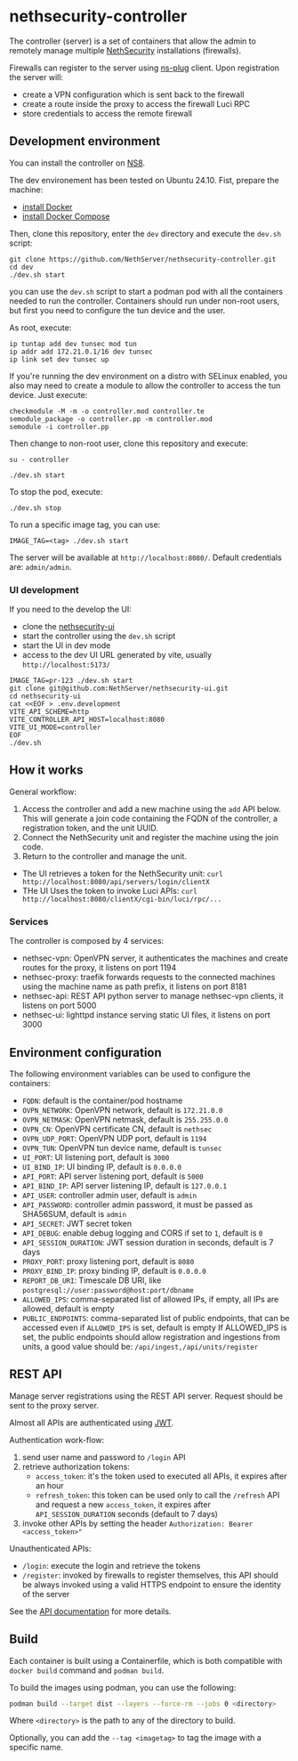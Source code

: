 # nethsecurity-controller

The controller (server) is a set of containers that allow the admin to remotely manage multiple [NethSecurity](https://github.com/NethServer/nethsecurity) installations (firewalls).

Firewalls can register to the server using [ns-plug](https://github.com/NethServer/nethsecurity/tree/master/packages/ns-plug) client. Upon registration the server will:
- create a VPN configuration which is sent back to the firewall
- create a route inside the proxy to access the firewall Luci RPC
- store credentials to access the remote firewall

## Development environment

You can install the controller on [NS8](https://github.com/NethServer/ns8-nethsecurity-controller#install).

The dev environement has been tested on Ubuntu 24.10.
Fist, prepare the machine:
- [install Docker](https://docs.docker.com/engine/install/ubuntu/)
- [install Docker Compose](https://docs.docker.com/compose/install/linux/)

Then, clone this repository, enter the `dev` directory and execute the `dev.sh` script:
```
git clone https://github.com/NethServer/nethsecurity-controller.git
cd dev
./dev.sh start
```

you can use the `dev.sh` script to start a podman pod with all the containers needed to run the controller.
Containers should run under non-root users, but first you need to configure the tun device and the user.

As root, execute:
```
ip tuntap add dev tunsec mod tun
ip addr add 172.21.0.1/16 dev tunsec
ip link set dev tunsec up
```

If you're running the dev environment on a distro with SELinux enabled, you also may need to create a module to allow the controller to access the tun device.
Just execute:
```
checkmodule -M -m -o controller.mod controller.te
semodule_package -o controller.pp -m controller.mod
semodule -i controller.pp
```

Then change to non-root user, clone this repository and execute:
```
su - controller

./dev.sh start
```

To stop the pod, execute:
```
./dev.sh stop
```

To run a specific image tag, you can use:
```
IMAGE_TAG=<tag> ./dev.sh start
```

The server will be available at `http://localhost:8080/`.
Default credentials are: `admin/admin`.

### UI development

If you need to the develop the UI:

- clone the [nethsecurity-ui](https://github.com/nethserver/nethsecurity-ui)
- start the controller using the `dev.sh` script
- start the UI in dev mode
- access to the dev UI URL generated by vite, usually `http://localhost:5173/`
```
IMAGE_TAG=pr-123 ./dev.sh start
git clone git@github.com:NethServer/nethsecurity-ui.git
cd nethsecurity-ui
cat <<EOF > .env.development
VITE_API_SCHEME=http
VITE_CONTROLLER_API_HOST=localhost:8080
VITE_UI_MODE=controller
EOF
./dev.sh
```

## How it works

General workflow:

1. Access the controller and add a new machine using the `add` API below. This will generate a join code containing the FQDN of the controller, a registration token, and the unit UUID.
2. Connect the NethSecurity unit and register the machine using the join code.
3. Return to the controller and manage the unit.
  - The UI retrieves a token for the NethSecurity unit: `curl http://localhost:8080/api/servers/login/clientX`
  - THe UI Uses the token to invoke Luci APIs: `curl http://localhost:8080/clientX/cgi-bin/luci/rpc/...`


### Services

The controller is composed by 4 services:
- nethsec-vpn: OpenVPN server, it authenticates the machines and create routes for the proxy, it listens on port 1194
- nethsec-proxy: traefik forwards requests to the connected machines using the machine name as path prefix, it listens on port 8181
- nethsec-api: REST API python server to manage nethsec-vpn clients, it listens on port 5000
- nethsec-ui: lighttpd instance serving static UI files, it listens on port 3000

## Environment configuration

The following environment variables can be used to configure the containers:

- `FQDN`: default is the container/pod hostname
- `OVPN_NETWORK`: OpenVPN network, default is `172.21.0.0`
- `OVPN_NETMASK`: OpenVPN netmask, default is `255.255.0.0`
- `OVPN_CN`: OpenVPN certificate CN, default is `nethsec`
- `OVPN_UDP_PORT`: OpenVPN UDP port, default is `1194`
- `OVPN_TUN`: OpenVPN tun device name, default is `tunsec`
- `UI_PORT`: UI listening port, default is `3000`
- `UI_BIND_IP`: UI binding IP, default is `0.0.0.0`
- `API_PORT`: API server listening port, default is `5000`
- `API_BIND_IP`: API server listening IP, default is `127.0.0.1`
- `API_USER`: controller admin user, default is `admin`
- `API_PASSWORD`: controller admin password, it must be passed as SHA56SUM, default is `admin`
- `API_SECRET`: JWT secret token
- `API_DEBUG`: enable debug logging and CORS if set to `1`, default is `0`
- `API_SESSION_DURATION`: JWT session duration in seconds, default is 7 days
- `PROXY_PORT`: proxy listening port, default is `8080`
- `PROXY_BIND_IP`: proxy binding IP, default is `0.0.0.0`
- `REPORT_DB_URI`: Timescale DB URI, like `postgresql://user:password@host:port/dbname`
- `ALLOWED_IPS`: comma-separated list of allowed IPs, if empty, all IPs are allowed, default is empty
- `PUBLIC_ENDPOINTS`: comma-separated list of public endpoints, that can be accessed even if `ALLOWED_IPS` is set, default is empty
   If ALLOWED_IPS is set, the public endpoints should allow registration and ingestions from units, a good value should be: `/api/ingest,/api/units/register`

## REST API

Manage server registrations using the REST API server.
Request should be sent to the proxy server.

Almost all APIs are authenticated using [JWT](https://flask-jwt-extended.readthedocs.io/en/stable/).

Authentication work-flow:

1. send user name and password to `/login` API
2. retrieve authorization tokens:
   - `access_token`: it's the token used to executed all APIs, it expires after an hour
   - `refresh_token`: this token can be used only to call the `/refresh` API and request a new `access_token`, it expires after `API_SESSION_DURATION` seconds (default to 7 days) 
3. invoke other APIs by setting the header `Authorization: Bearer <access_token>"`

Unauthenticated APIs:

- `/login`: execute the login and retrieve the tokens
- `/register`: invoked by firewalls to register themselves, this API should be always invoked using a valid HTTPS endpoint to
  ensure the identity of the server

See the [API documentation](api/README.md) for more details.

## Build

Each container is built using a Containerfile, which is both compatible with `docker build` command and `podman build`.

To build the images using podman, you can use the following:

```bash
podman build --target dist --layers --force-rm --jobs 0 <directory>
```

Where `<directory>` is the path to any of the directory to build.

Optionally, you can add the `--tag <imagetag>` to tag the image with a specific name.
